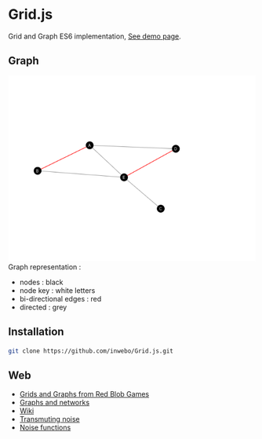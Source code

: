 # Grid.js

Grid and Graph ES6 implementation, [See demo page](https://inwebo.github.io/Grid.js/).

## Graph
![Graph renderer](./docs/assets/img/graph.js.png)
Graph representation :
 * nodes : black 
 * node key : white letters
 * bi-directional edges : red 
 * directed : grey

## Installation
```bash
git clone https://github.com/inwebo/Grid.js.git
```

## Web
* [Grids and Graphs from Red Blob Games](https://www.redblobgames.com/pathfinding/grids/graphs.html)
* [Graphs and networks](https://plus.maths.org/content/graphs-and-networks)
* [Wiki](https://en.wikipedia.org/wiki/Graph_(abstract_data_type))
* [Transmuting noise](https://blog.demofox.org/2017/10/25/transmuting-white-noise-to-blue-red-green-purple/)
* [Noise functions](https://www.redblobgames.com/articles/noise/introduction.html)
